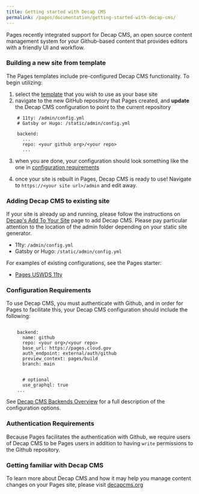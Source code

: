 ```yaml
---
title: Getting started with Decap CMS
permalink: /pages/documentation/getting-started-with-decap-cms/
---
```


Pages recently integrated support for Decap CMS, an open source content management system for your Github-based content that provides editors with a friendly UI and workflow.

### Building a new site from template

The Pages templates include pre-configured Decap CMS functionality. To begin utilizing:

1. select the [template](/pages/documentation/templates/) that you wish to use as your base site
2. navigate to the new GitHub repository that Pages created, and **update** the Decap CMS configuration to point to the current repository

```shell
    # 11ty: /admin/config.yml
    # Gatsby or Hugo: /static/admin/config.yml

    backend:
      ...
      repo: <your github org>/<your repo>
      ...
```

3. when you are done, your configuration should look something like the one in [configuration requirements](#configuration-requirements)

4. once your site is rebuilt in Pages, Decap CMS is ready to use! Navigate to `https://<your site url>/admin` and edit away.

### Adding Decap CMS to existing site

If your site is already up and running, please follow the instructions on [Decap's Add To Your Site](https://decapcms.org/docs/add-to-your-site/) page to add Decap CMS. Please pay particular attention to the location of the admin folder depending on your static site generator.

- 11ty: `/admin/config.yml`
- Gatsby or Hugo: `/static/admin/config.yml`

For examples of existing configurations, see the Pages starter:

- [Pages USWDS 11ty](https://github.com/cloud-gov/pages-uswds-11ty/blob/main/admin/config.yml)

### Configuration Requirements

To use Decap CMS, you must authenticate with Github, and in order for Pages to facilitate this, your Decap CMS configuration should include the following:

```shell

    backend:
      name: github
      repo: <your org>/<your repo>
      base_url: https://pages.cloud.gov
      auth_endpoint: external/auth/github
      preview_context: pages/build
      branch: main


      # optional
      use_graphql: true
    ...
```

See [Decap CMS Backends Overview](https://decapcms.org/docs/backends-overview/) for a full description of the configuration options.

### Authentication Requirements

Because Pages facilitates the authentication with Github, we require users of Decap CMS to be Pages users in addition to having `write` permissions to the Github repository.

### Getting familiar with Decap CMS

To learn more about Decap CMS and how it may help you manage content changes on your Pages site, please visit [decapcms.org](https://www.decapcms.org/)
